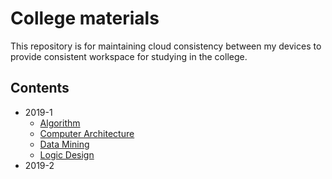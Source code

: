 # College materials
  This repository is for maintaining cloud consistency between my devices to provide consistent workspace for studying in the college.
## Contents
* 2019-1
    - [Algorithm](https://github.com/Peace-Song/College_materials/tree/master/2019-1/Algorithm)
    - [Computer Architecture](https://github.com/Peace-Song/College_materials/tree/master/2019-1/Computer_Architecture)
    - [Data Mining](https://github.com/Peace-Song/College_materials/tree/master/2019-1/Data_Mining)
    - [Logic Design](https://github.com/Peace-Song/College_materials/tree/master/2019-1/Logic_Design)
* 2019-2
